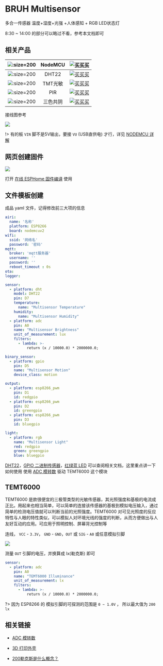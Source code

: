 # BRUH Multisensor

多合一传感器 温度+湿度+光强 +人体感知 + RGB LED状态灯


[](//player.bilibili.com/player.html?aid=36376373&cid=63863725&page=1 ':include :type=iframe width="720" height="530"')


8:30 ~ 14:00 的部分可以略过不看，参考本文档即可



## 相关产品

| ![](http://pic.airijia.com/doc/20181205171519.png ':size=200')| NodeMCU  |  [![买买买](http://cdn.airijia.com/b6eca8da724952cc0251.gif ':size=150')](https://item.taobao.com/item.htm?id=45559178968) |
|:-:|:-:|:-:|
| ![](http://pic.airijia.com/doc/20181122164130.png ':size=200')| DHT22 |  [![买买买](http://cdn.airijia.com/b6eca8da724952cc0251.gif ':size=150')](https://item.taobao.com/item.htm?id=551993243366) |
| ![](http://pic.airijia.com/doc/20181122164130.png ':size=200')|  TMT光敏 |  [![买买买](http://cdn.airijia.com/b6eca8da724952cc0251.gif ':size=150')](https://item.taobao.com/item.htm?id=45528547048) |
| ![](http://pic.airijia.com/doc/20181122164130.png ':size=200')|  PIR |  [![买买买](http://cdn.airijia.com/b6eca8da724952cc0251.gif ':size=150')](https://item.taobao.com/item.htm?id=551934438418) |
| ![](http://pic.airijia.com/doc/20181122164130.png ':size=200')|  三色共阴 |  [![买买买](http://cdn.airijia.com/b6eca8da724952cc0251.gif ':size=150')](https://item.taobao.com/item.htm?id=551925481875) |



接线图参考

![](https://ws1.sinaimg.cn/large/007fN5Xegy1fxem4fwk5mj30vm0pr45b.jpg)



!> 有的板 `VIN` 脚不是5V输出，要接 `VU` (USB直供电) 才行，详见 [NODEMCU 详解](diy/nodemcu/)

## 网页创建固件

![](https://ws1.sinaimg.cn/large/007fN5Xegy1fxelvku9fhj30sk0fc74w.jpg)

打开 [在线 ESPHome 固件编译](http://airijia.com/ctl/firmware/list) 使用



## 文件模板创建

成品 yaml 文件，记得修改前三大项的信息

```yaml
airi:
  name: '名称'
  platform: ESP8266
  board: nodemcuv2
wifi:
  ssid: '网络名'
  password: '密码'
mqtt:
  broker: 'mqtt服务器'
  username: ''
  password: ''
  reboot_timeout : 0s
ota:
logger:

sensor:
  - platform: dht
    model: DHT22
    pin: D7
    temperature:
      name: "Multisensor Temperature"
    humidity:
      name: "Multisensor Humidity"
  - platform: adc
    pin: A0
    name: "Multisensor Brightness"
    unit_of_measurement: lux
    filters:
      - lambda: >-
          return (x / 10000.0) * 2000000.0;

binary_sensor:
  - platform: gpio
    pin: D5
    name: "Multisensor Motion"
    device_class: motion

output:
  - platform: esp8266_pwm
    pin: D1
    id: redgpio
  - platform: esp8266_pwm
    pin: D2
    id: greengpio
  - platform: esp8266_pwm
    pin: D3
    id: bluegpio

light:
  - platform: rgb
    name: "Multisensor Light"
    red: redgpio
    green: greengpio
    blue: bluegpio
```




[DHT22](esphome/components/sensor/dht)，[GPIO 二进制传感器](esphome/components/binary_sensor/gpio)，[红绿蓝 LED](esphome/components/light/rgb) 可以查阅相关文档，这里重点讲一下如何使用 使用 [ADC 模转数](esphome/components/sensor/adc) 驱动
TEMT6000 这个模块

## TEMT6000

TEMT6000 是款很便宜的三极管类型的光敏传感器，其光照强度和基极的电流成正比。用起来也相当简单，可以简单的连接该传感器的基极到模拟电压输入，通过简单的检测电压值就可以判断当前的光照强度。TEMT6000 对可见光照度的反应特性与人眼的特性类似，可以模拟人对环境光线的强度的判断，从而方便做出与人友好互动的应用。可应用于照明控制、屏幕背光控制等

连线， `VCC` - `3.3V`， `GND` - `GND`，`OUT` 或 `SIG` - `A0` 或任意模拟引脚

![](https://ws1.sinaimg.cn/large/007fN5Xegy1fxemlvso56j30qi0ezdrk.jpg)

测量 `OUT` 引脚的电压，并换算成 lx(勒克斯) 即可

```yaml
sensor:
  - platform: adc
    pin: A0
    name: "TEMT6000 Illuminance"
    unit_of_measurement: lx
    filters:
      - lambda: >-
          return (x / 10000.0) * 2000000.0;
```


?> 因为 ESP8266 的 模拟引脚的可探测的范围是  `0 ~ 1.0V` ， 所以最大值为 `200 lx`








## 相关链接

- [ADC 模转数](esphome/components/sensor/adc)


- [3D 打印外壳](https://www.thingiverse.com/thing:2239142)
- [200勒克斯是什么概念？](https://zhidao.baidu.com/question/545926149.html)